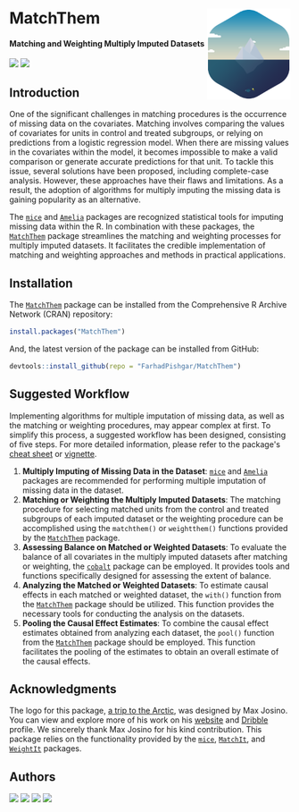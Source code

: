 # MatchThem <img src="man/figure/logo.png" align="right" width="150" />

<!-- badges: start -->
#### Matching and Weighting Multiply Imputed Datasets
<!-- badges: end -->

[![](https://img.shields.io/badge/CRAN%20version-1.1.0-success.svg?color=informational&style=for-the-badge)](https://cran.r-project.org/package=MatchThem)
[![](https://img.shields.io/badge/github%20version-1.1.0-success.svg?color=informational&style=for-the-badge)](https://github.com/FarhadPishgar/MatchThem)

## Introduction

One of the significant challenges in matching procedures is the occurrence of missing data on the covariates. Matching involves comparing the values of covariates for units in control and treated subgroups, or relying on predictions from a logistic regression model. When there are missing values in the covariates within the model, it becomes impossible to make a valid comparison or generate accurate predictions for that unit. To tackle this issue, several solutions have been proposed, including complete-case analysis. However, these approaches have their flaws and limitations. As a result, the adoption of algorithms for multiply imputing the missing data is gaining popularity as an alternative.

The [`mice`](https://cran.r-project.org/package=mice) and [`Amelia`](https://cran.r-project.org/package=Amelia) packages are recognized statistical tools for imputing missing data within the R. In combination with these packages, the [`MatchThem`](https://cran.r-project.org/package=MatchThem) package streamlines the matching and weighting processes for multiply imputed datasets. It facilitates the credible implementation of matching and weighting approaches and methods in practical applications.

## Installation

The [`MatchThem`](https://cran.r-project.org/package=MatchThem) package can be installed from the Comprehensive R Archive Network (CRAN) repository:

``` r
install.packages("MatchThem")
```

And, the latest version of the package can be installed from GitHub:

``` r
devtools::install_github(repo = "FarhadPishgar/MatchThem")
```

## Suggested Workflow

Implementing algorithms for multiple imputation of missing data, as well as the matching or weighting procedures, may appear complex at first. To simplify this process, a suggested workflow has been designed, consisting of five steps. For more detailed information, please refer to the package's [cheat sheet](https://cran.r-project.org/package=MatchThem/vignettes/cheatsheet.pdf) or [vignette](https://cran.r-project.org/package=MatchThem/vignettes/vignette.pdf).

1. **Multiply Imputing of Missing Data in the Dataset**: [`mice`](https://cran.r-project.org/package=mice) and [`Amelia`](https://cran.r-project.org/package=Amelia) packages are recommended for performing multiple imputation of missing data in the dataset.
2. **Matching or Weighting the Multiply Imputed Datasets**: The matching procedure for selecting matched units from the control and treated subgroups of each imputed dataset or the weighting procedure can be accomplished using the `matchthem()` or `weightthem()` functions provided by the [`MatchThem`](https://cran.r-project.org/package=MatchThem) package.
3. **Assessing Balance on Matched or Weighted Datasets**: To evaluate the balance of all covariates in the multiply imputed datasets after matching or weighting, the [`cobalt`](https://cran.r-project.org/package=cobalt) package can be employed. It provides tools and functions specifically designed for assessing the extent of balance.
4. **Analyzing the Matched or Weighted Datasets**: To estimate causal effects in each matched or weighted dataset, the `with()` function from the [`MatchThem`](https://cran.r-project.org/package=MatchThem) package should be utilized. This function provides the necessary tools for conducting the analysis on the datasets.
5. **Pooling the Causal Effect Estimates**: To combine the causal effect estimates obtained from analyzing each dataset, the `pool()` function from the [`MatchThem`](https://cran.r-project.org/package=MatchThem) package should be employed. This function facilitates the pooling of the estimates to obtain an overall estimate of the causal effects.

## Acknowledgments
The logo for this package, [a trip to the Arctic](https://dribbble.com/shots/1652911-A-trip-to-the-Arctic), was designed by Max Josino. You can view and explore more of his work on his [website](http://maxjosino.co/) and [Dribble](https://dribbble.com/maxjosino) profile. We sincerely thank Max Josino for his kind contribution. This package relies on the functionality provided by the [`mice`](https://cran.r-project.org/package=mice), [`MatchIt`](https://cran.r-project.org/package=MatchIt), and [`WeightIt`](https://cran.r-project.org/package=WeightIt) packages.

## Authors
[![](https://img.shields.io/badge/Farhad%20Pishgar-success.svg?color=informational&style=for-the-badge)](https://twitter.com/FarhadPishgar)
[![](https://img.shields.io/badge/Noah%20Greifer-success.svg?color=informational&style=for-the-badge)](https://twitter.com/Noah_Greifer)
[![](https://img.shields.io/badge/Clémence%20Leyrat-success.svg?color=informational&style=for-the-badge)](https://twitter.com/LeyClem)
[![](https://img.shields.io/badge/Elizabeth%20Stuart-success.svg?color=informational&style=for-the-badge)](https://twitter.com/LizStuartdc)
